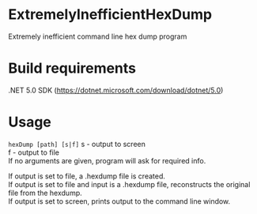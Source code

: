 # ExtremelyInefficientHexDump
Extremely inefficient command line hex dump program

# Build requirements
.NET 5.0 SDK (https://dotnet.microsoft.com/download/dotnet/5.0)

# Usage
`hexDump [path] [s|f]`
s - output to screen  
f - output to file  
If no arguments are given, program will ask for required info.

If output is set to file, a .hexdump file is created.  
If output is set to file and input is a .hexdump file, reconstructs the original file from the hexdump.  
If output is set to screen, prints output to the command line window.
